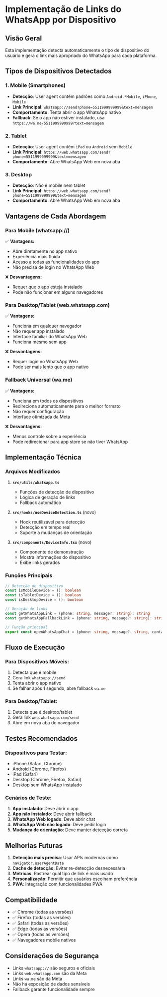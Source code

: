 # Implementação de Links do WhatsApp por Dispositivo

## Visão Geral

Esta implementação detecta automaticamente o tipo de dispositivo do usuário e gera o link mais apropriado do WhatsApp para cada plataforma.

## Tipos de Dispositivos Detectados

### 1. Mobile (Smartphones)
- **Detecção**: User agent contém padrões como `Android.*Mobile`, `iPhone`, `Mobile`
- **Link Principal**: `whatsapp://send?phone=5511999999999&text=mensagem`
- **Comportamento**: Tenta abrir o app WhatsApp nativo
- **Fallback**: Se o app não estiver instalado, usa `https://wa.me/5511999999999?text=mensagem`

### 2. Tablet
- **Detecção**: User agent contém `iPad` ou `Android` sem `Mobile`
- **Link Principal**: `https://web.whatsapp.com/send?phone=5511999999999&text=mensagem`
- **Comportamento**: Abre WhatsApp Web em nova aba

### 3. Desktop
- **Detecção**: Não é mobile nem tablet
- **Link Principal**: `https://web.whatsapp.com/send?phone=5511999999999&text=mensagem`
- **Comportamento**: Abre WhatsApp Web em nova aba

## Vantagens de Cada Abordagem

### Para Mobile (whatsapp://)
✅ **Vantagens:**
- Abre diretamente no app nativo
- Experiência mais fluida
- Acesso a todas as funcionalidades do app
- Não precisa de login no WhatsApp Web

❌ **Desvantagens:**
- Requer que o app esteja instalado
- Pode não funcionar em alguns navegadores

### Para Desktop/Tablet (web.whatsapp.com)
✅ **Vantagens:**
- Funciona em qualquer navegador
- Não requer app instalado
- Interface familiar do WhatsApp Web
- Funciona mesmo sem app

❌ **Desvantagens:**
- Requer login no WhatsApp Web
- Pode ser mais lento que o app nativo

### Fallback Universal (wa.me)
✅ **Vantagens:**
- Funciona em todos os dispositivos
- Redireciona automaticamente para o melhor formato
- Não requer configuração
- Interface otimizada da Meta

❌ **Desvantagens:**
- Menos controle sobre a experiência
- Pode redirecionar para app store se não tiver WhatsApp

## Implementação Técnica

### Arquivos Modificados

1. **`src/utils/whatsapp.ts`**
   - Funções de detecção de dispositivo
   - Lógica de geração de links
   - Fallback automático

2. **`src/hooks/useDeviceDetection.ts`** (novo)
   - Hook reutilizável para detecção
   - Detecção em tempo real
   - Suporte a mudanças de orientação

3. **`src/components/DeviceInfo.tsx`** (novo)
   - Componente de demonstração
   - Mostra informações do dispositivo
   - Exibe links gerados

### Funções Principais

```typescript
// Detecção de dispositivo
const isMobileDevice = (): boolean
const isTabletDevice = (): boolean
const isDesktopDevice = (): boolean

// Geração de links
const getWhatsAppLink = (phone: string, message?: string): string
const getWhatsAppFallbackLink = (phone: string, message?: string): string

// Função principal
export const openWhatsAppChat = (phone: string, message?: string, contact?: Contact): Window | null
```

## Fluxo de Execução

### Para Dispositivos Móveis:
1. Detecta que é mobile
2. Gera link `whatsapp://send`
3. Tenta abrir o app nativo
4. Se falhar após 1 segundo, abre fallback `wa.me`

### Para Desktop/Tablet:
1. Detecta que é desktop/tablet
2. Gera link `web.whatsapp.com/send`
3. Abre em nova aba do navegador

## Testes Recomendados

### Dispositivos para Testar:
- iPhone (Safari, Chrome)
- Android (Chrome, Firefox)
- iPad (Safari)
- Desktop (Chrome, Firefox, Safari)
- Desktop sem WhatsApp instalado

### Cenários de Teste:
1. **App instalado**: Deve abrir o app
2. **App não instalado**: Deve abrir fallback
3. **WhatsApp Web logado**: Deve abrir chat
4. **WhatsApp Web não logado**: Deve pedir login
5. **Mudança de orientação**: Deve manter detecção correta

## Melhorias Futuras

1. **Detecção mais precisa**: Usar APIs modernas como `navigator.userAgentData`
2. **Cache de detecção**: Evitar re-detecção desnecessária
3. **Métricas**: Rastrear qual tipo de link é mais usado
4. **Personalização**: Permitir que usuários escolham preferência
5. **PWA**: Integração com funcionalidades PWA

## Compatibilidade

- ✅ Chrome (todas as versões)
- ✅ Firefox (todas as versões)
- ✅ Safari (todas as versões)
- ✅ Edge (todas as versões)
- ✅ Opera (todas as versões)
- ✅ Navegadores mobile nativos

## Considerações de Segurança

- Links `whatsapp://` são seguros e oficiais
- Links `web.whatsapp.com` são da Meta
- Links `wa.me` são da Meta
- Não há exposição de dados sensíveis
- Fallback garante funcionalidade sempre 